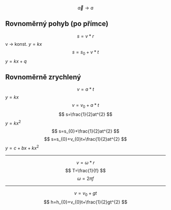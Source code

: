 $$
\vec{a}\to a
$$
## Rovnoměrný pohyb (po přímce)
$$
s=v*r
$$
v -> konst.
$y=kx$
$$
s=s_{0}+v*t
$$
$y=kx+q$
## Rovnoměrně zrychlený
$$
v=a*t
$$
$y=kx$
$$
v=v_{0}+a*t
$$
$$
s=\frac{1}{2}at^{2}
$$
$y=kx^{2}$
$$
s=s_{0}+\frac{1}{2}at^{2}
$$
$$
s=s_{0}+v_{0}t+\frac{1}{2}at^{2}
$$
$y=c+bx+kx^{2}$
___
$$
v=\omega*r
$$
$$
T=\frac{1}{f}
$$
$$
\omega=2\pi f
$$
___
$$
v=v_{0}+gt
$$
$$
h=h_{0}+v_{0}t+\frac{1}{2}gt^{2}
$$